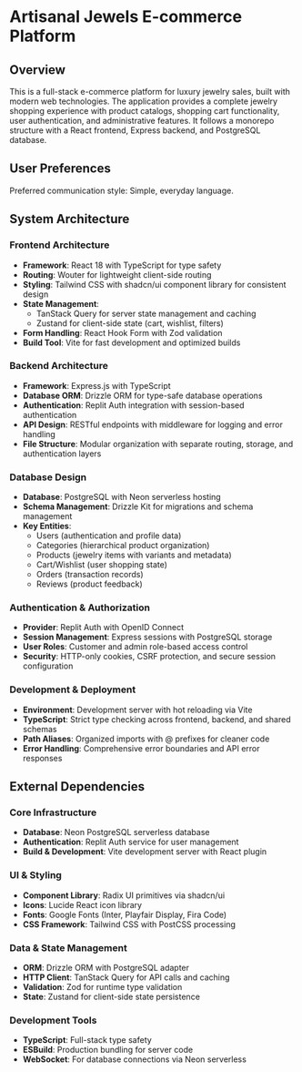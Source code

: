 # Artisanal Jewels E-commerce Platform

## Overview

This is a full-stack e-commerce platform for luxury jewelry sales, built with modern web technologies. The application provides a complete jewelry shopping experience with product catalogs, shopping cart functionality, user authentication, and administrative features. It follows a monorepo structure with a React frontend, Express backend, and PostgreSQL database.

## User Preferences

Preferred communication style: Simple, everyday language.

## System Architecture

### Frontend Architecture
- **Framework**: React 18 with TypeScript for type safety
- **Routing**: Wouter for lightweight client-side routing
- **Styling**: Tailwind CSS with shadcn/ui component library for consistent design
- **State Management**: 
  - TanStack Query for server state management and caching
  - Zustand for client-side state (cart, wishlist, filters)
- **Form Handling**: React Hook Form with Zod validation
- **Build Tool**: Vite for fast development and optimized builds

### Backend Architecture
- **Framework**: Express.js with TypeScript
- **Database ORM**: Drizzle ORM for type-safe database operations
- **Authentication**: Replit Auth integration with session-based authentication
- **API Design**: RESTful endpoints with middleware for logging and error handling
- **File Structure**: Modular organization with separate routing, storage, and authentication layers

### Database Design
- **Database**: PostgreSQL with Neon serverless hosting
- **Schema Management**: Drizzle Kit for migrations and schema management
- **Key Entities**:
  - Users (authentication and profile data)
  - Categories (hierarchical product organization)
  - Products (jewelry items with variants and metadata)
  - Cart/Wishlist (user shopping state)
  - Orders (transaction records)
  - Reviews (product feedback)

### Authentication & Authorization
- **Provider**: Replit Auth with OpenID Connect
- **Session Management**: Express sessions with PostgreSQL storage
- **User Roles**: Customer and admin role-based access control
- **Security**: HTTP-only cookies, CSRF protection, and secure session configuration

### Development & Deployment
- **Environment**: Development server with hot reloading via Vite
- **TypeScript**: Strict type checking across frontend, backend, and shared schemas
- **Path Aliases**: Organized imports with @ prefixes for cleaner code
- **Error Handling**: Comprehensive error boundaries and API error responses

## External Dependencies

### Core Infrastructure
- **Database**: Neon PostgreSQL serverless database
- **Authentication**: Replit Auth service for user management
- **Build & Development**: Vite development server with React plugin

### UI & Styling
- **Component Library**: Radix UI primitives via shadcn/ui
- **Icons**: Lucide React icon library
- **Fonts**: Google Fonts (Inter, Playfair Display, Fira Code)
- **CSS Framework**: Tailwind CSS with PostCSS processing

### Data & State Management
- **ORM**: Drizzle ORM with PostgreSQL adapter
- **HTTP Client**: TanStack Query for API calls and caching
- **Validation**: Zod for runtime type validation
- **State**: Zustand for client-side state persistence

### Development Tools
- **TypeScript**: Full-stack type safety
- **ESBuild**: Production bundling for server code
- **WebSocket**: For database connections via Neon serverless